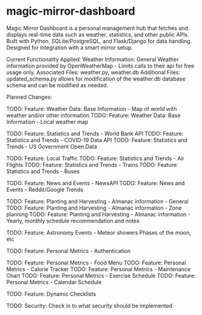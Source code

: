 # magic-mirror-dashboard
Magic Mirror Dashboard is a personal management hub that fetches and displays real-time data such as weather, statistics, and other public APIs. Built with Python, SQLite/PostgreSQL, and Flask/Django for data handling. Designed for integration with a smart mirror setup.

Current Functionality Applied:
Weather Information: General Weather information provided by OpenWeatherMap - Limits calls to their api for free usage only. 
  Associated Files: weather.py, weather.db
  Additional Files: updated_schema.py allows for modification of the weather.db database schema and can be modified as needed.

Planned Changes:

TODO: Feature: Weather Data: Base Information - Map of world with weather and/or other information
TODO: Feature: Weather Data: Base Information - Local weather map

TODO: Feature: Statistics and Trends - World Bank API
TODO: Feature: Statistics and Trends - COVID-19 Data API
TODO: Feature: Statistics and Trends - US Government Open Data

TODO: Feature: Local Traffic
TODO: Feature: Statistics and Trends - Air Flights
TODO: Feature: Statistics and Trends - Trains
TODO: Feature: Statistics and Trends - Buses

TODO: Feature: News and Events - NewsAPI
TODO: Feature: News and Events - Reddit/Google Trends

TODO: Feature: Planting and Harvesting - Almanac information - General
TODO: Feature: Planting and Harvesting - Almanac information - Zone planning
TODO: Feature: Planting and Harvesting - Almanac information - Yearly, monthly schedule recommendation and notes

TODO: Feature: Astronomy Events - Meteor showers Phases of the moon, etc

TODO: Feature: Personal Metrics - Authentication

TODO: Feature: Personal Metrics - Food Menu
TODO: Feature: Personal Metrics - Calorie Tracker
TODO: Feature: Personal Metrics - Maintenance Chart
TODO: Feature: Personal Metrics - Exercise Schedule
TODO: Feature: Personal Metrics - Calendar Schedule

TODO: Feature: Dynamic Checklists

TODO: Security: Check in to what security should be implemented
